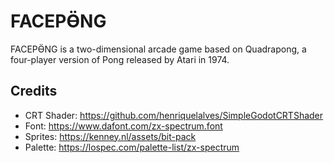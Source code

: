 # FACEPӪNG

FACEPӪNG is a two-dimensional arcade game based on Quadrapong, a four-player version of Pong released by Atari in 1974.

## Credits
- CRT Shader: https://github.com/henriquelalves/SimpleGodotCRTShader
- Font: https://www.dafont.com/zx-spectrum.font
- Sprites: https://kenney.nl/assets/bit-pack
- Palette: https://lospec.com/palette-list/zx-spectrum
